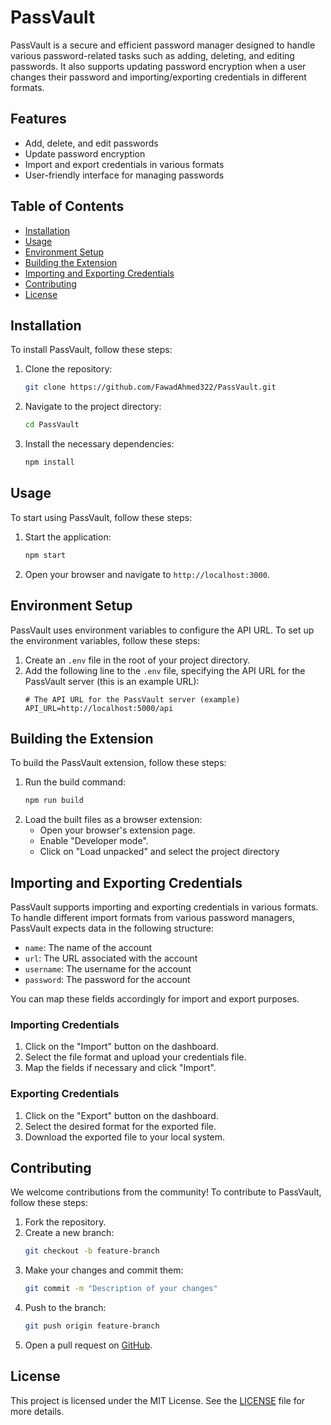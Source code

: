 # PassVault

PassVault is a secure and efficient password manager designed to handle various password-related tasks such as adding, deleting, and editing passwords. It also supports updating password encryption when a user changes their password and importing/exporting credentials in different formats.

## Features

- Add, delete, and edit passwords
- Update password encryption
- Import and export credentials in various formats
- User-friendly interface for managing passwords

## Table of Contents

- [Installation](#installation)
- [Usage](#usage)
- [Environment Setup](#environment-setup)
- [Building the Extension](#building-the-extension)
- [Importing and Exporting Credentials](#importing-and-exporting-credentials)
- [Contributing](#contributing)
- [License](#license)

## Installation

To install PassVault, follow these steps:

1. Clone the repository:
    ```bash
    git clone https://github.com/FawadAhmed322/PassVault.git
    ```
2. Navigate to the project directory:
    ```bash
    cd PassVault
    ```
3. Install the necessary dependencies:
    ```bash
    npm install
    ```

## Usage

To start using PassVault, follow these steps:

1. Start the application:
    ```bash
    npm start
    ```
2. Open your browser and navigate to `http://localhost:3000`.

## Environment Setup

PassVault uses environment variables to configure the API URL. To set up the environment variables, follow these steps:

1. Create an `.env` file in the root of your project directory.
2. Add the following line to the `.env` file, specifying the API URL for the PassVault server (this is an example URL):
    ```env
    # The API URL for the PassVault server (example)
    API_URL=http://localhost:5000/api
    ```

## Building the Extension

To build the PassVault extension, follow these steps:

1. Run the build command:
    ```bash
    npm run build
    ```
2. Load the built files as a browser extension:
    - Open your browser's extension page.
    - Enable "Developer mode".
    - Click on "Load unpacked" and select the project directory

## Importing and Exporting Credentials

PassVault supports importing and exporting credentials in various formats. To handle different import formats from various password managers, PassVault expects data in the following structure:
- `name`: The name of the account
- `url`: The URL associated with the account
- `username`: The username for the account
- `password`: The password for the account

You can map these fields accordingly for import and export purposes.

### Importing Credentials

1. Click on the "Import" button on the dashboard.
2. Select the file format and upload your credentials file.
3. Map the fields if necessary and click "Import".

### Exporting Credentials

1. Click on the "Export" button on the dashboard.
2. Select the desired format for the exported file.
3. Download the exported file to your local system.

## Contributing

We welcome contributions from the community! To contribute to PassVault, follow these steps:

1. Fork the repository.
2. Create a new branch:
    ```bash
    git checkout -b feature-branch
    ```
3. Make your changes and commit them:
    ```bash
    git commit -m "Description of your changes"
    ```
4. Push to the branch:
    ```bash
    git push origin feature-branch
    ```
5. Open a pull request on [GitHub](https://github.com/FawadAhmed322/PassVault/pulls).

## License

This project is licensed under the MIT License. See the [LICENSE](LICENSE) file for more details.
